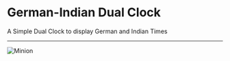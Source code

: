 # German-Indian Dual Clock


A Simple Dual Clock to display German and Indian Times
___

![Minion](https://octodex.github.com/images/minion.png)

